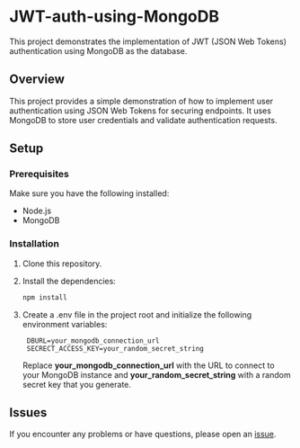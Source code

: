 # JWT-auth-using-MongoDB
This project demonstrates the implementation of JWT (JSON Web Tokens) authentication using MongoDB as the database.

## Overview

This project provides a simple demonstration of how to implement user authentication using JSON Web Tokens for securing endpoints. It uses MongoDB to store user credentials and validate authentication requests.

## Setup

### Prerequisites

Make sure you have the following installed:
- Node.js
- MongoDB

### Installation

1. Clone this repository.

2. Install the dependencies:

   ```bash
   npm install
3. Create a .env file in the project root and initialize the following environment variables:

   ```text
    DBURL=your_mongodb_connection_url
    SECRECT_ACCESS_KEY=your_random_secret_string
   ```
   
    Replace **your_mongodb_connection_url** with the URL to connect to your MongoDB instance and **your_random_secret_string** with a random secret key that you generate.

## Issues
If you encounter any problems or have questions, please open an [issue](https://github.com/SatyamSakpal/JWT-auth-using-MongoDB/issues).
